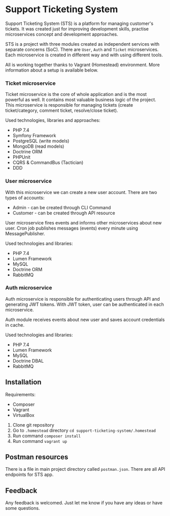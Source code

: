 # Support Ticketing System
Support Ticketing System (STS) is a platform for managing customer's tickets. It was created just for improving development skills, practise microservices concept and development approaches.

STS is a project with three modules created as independent services with separate concerns (SoC). There are `User`, `Auth` and `Ticket` microservices. Each microservice is created in different way and with using different tools.

All is working together thanks to Vagrant (Homestead) environment. More information about a setup is available below.

### Ticket microservice
Ticket microservice is the core of whole application and is the most powerful as well. It contains most valuable business logic of the project. This microservice is responsible for managing tickets (create ticket/category, comment ticket, resolve/close ticket).

Used technologies, libraries and approaches:
- PHP 7.4
- Symfony Framework
- PostgreSQL (write models)
- MongoDB (read models)
- Doctrine ORM
- PHPUnit
- CQRS & CommandBus (Tactician)
- DDD

### User microservice
With this microservice we can create a new user account. There are two types of accounts: 
- Admin - can be created through CLI Command
- Customer - can be created through API resource

User microservice fires events and informs other microservices about new user. Cron job publishes messages (events) every minute using MessagePublisher.

Used technologies and libraries:
- PHP 7.4
- Lumen Framework
- MySQL
- Doctrine ORM
- RabbitMQ

### Auth microservice
Auth microservice is responsible for authenticating users through API and generating JWT tokens. With JWT token, user can be authenticated in each microservice. 

Auth module receives events about new user and saves account credentials in cache.

Used technologies and libraries:
- PHP 7.4
- Lumen Framework
- MySQL
- Doctrine DBAL
- RabbitMQ

## Installation
Requirements:
- Composer
- Vagrant
- VirtualBox

1. Clone git repository
2. Go to `.homestead` directory `cd support-ticketing-system/.homestead`
3. Run command `composer install`
4. Run command `vagrant up`

## Postman resources
There is a file in main project directory called `postman.json`. There are all API endpoints for STS app.

## Feedback
Any feedback is welcomed. Just let me know if you have any ideas or have some questions.